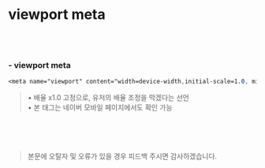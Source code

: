 # viewport meta
<br><br>
### - viewport meta
```css
<meta name="viewport" content="width=device-width,initial-scale=1.0, minimum-scale=1.0,maximum-scale=1.0, user-scalable=no" />

```
> • 배율 x1.0 고정으로, 유저의 배율 조정을 막겠다는 선언<br>
> • 본 태그는 네이버 모바일 페이지에서도 확인 가능

<br>
<br><br>

> 본문에 오탈자 및 오류가 있을 경우 피드백 주시면 감사하겠습니다.